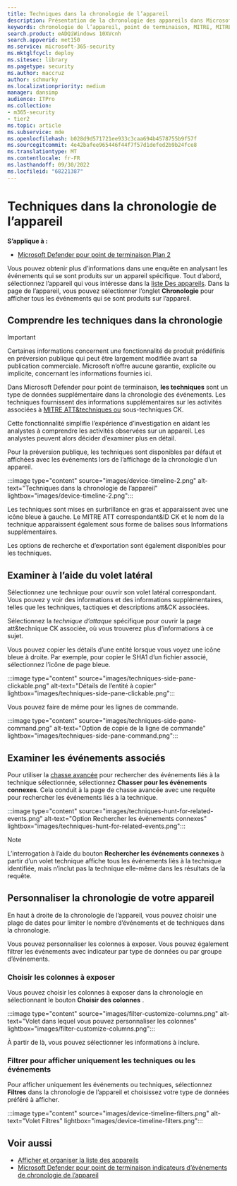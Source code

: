 ```yaml
---
title: Techniques dans la chronologie de l’appareil
description: Présentation de la chronologie des appareils dans Microsoft Defender pour point de terminaison
keywords: chronologie de l’appareil, point de terminaison, MITRE, MITRE ATT&CK, techniques, tactiques
search.product: eADQiWindows 10XVcnh
search.appverid: met150
ms.service: microsoft-365-security
ms.mktglfcycl: deploy
ms.sitesec: library
ms.pagetype: security
ms.author: maccruz
author: schmurky
ms.localizationpriority: medium
manager: dansimp
audience: ITPro
ms.collection:
- m365-security
- tier2
ms.topic: article
ms.subservice: mde
ms.openlocfilehash: b028d9d571721ee933c3caa694b4578755b9f57f
ms.sourcegitcommit: 4e42bafee965446f44f7f57d1defed2b9b24fce8
ms.translationtype: MT
ms.contentlocale: fr-FR
ms.lasthandoff: 09/30/2022
ms.locfileid: "68221387"
---
```

# <a name="techniques-in-the-device-timeline"></a>Techniques dans la chronologie de l’appareil

**S’applique à :**
- [Microsoft Defender pour point de terminaison Plan 2](https://go.microsoft.com/fwlink/?linkid=2154037)

Vous pouvez obtenir plus d’informations dans une enquête en analysant les événements qui se sont produits sur un appareil spécifique. Tout d’abord, sélectionnez l’appareil qui vous intéresse dans la [liste Des appareils](machines-view-overview.md). Dans la page de l’appareil, vous pouvez sélectionner l’onglet **Chronologie** pour afficher tous les événements qui se sont produits sur l’appareil.

## <a name="understand-techniques-in-the-timeline"></a>Comprendre les techniques dans la chronologie

> [!IMPORTANT]
> Certaines informations concernent une fonctionnalité de produit prédéfinis en préversion publique qui peut être largement modifiée avant sa publication commerciale. Microsoft n’offre aucune garantie, explicite ou implicite, concernant les informations fournies ici.

Dans Microsoft Defender pour point de terminaison, **les techniques** sont un type de données supplémentaire dans la chronologie des événements. Les techniques fournissent des informations supplémentaires sur les activités associées à [MITRE ATT&techniques ou](https://attack.mitre.org/) sous-techniques CK.

Cette fonctionnalité simplifie l’expérience d’investigation en aidant les analystes à comprendre les activités observées sur un appareil. Les analystes peuvent alors décider d’examiner plus en détail.

Pour la préversion publique, les techniques sont disponibles par défaut et affichées avec les événements lors de l’affichage de la chronologie d’un appareil.

:::image type="content" source="images/device-timeline-2.png" alt-text="Techniques dans la chronologie de l’appareil" lightbox="images/device-timeline-2.png":::

Les techniques sont mises en surbrillance en gras et apparaissent avec une icône bleue à gauche. Le MITRE ATT correspondant&ID CK et le nom de la technique apparaissent également sous forme de balises sous Informations supplémentaires.

Les options de recherche et d’exportation sont également disponibles pour les techniques.

## <a name="investigate-using-the-side-pane"></a>Examiner à l’aide du volet latéral

Sélectionnez une technique pour ouvrir son volet latéral correspondant. Vous pouvez y voir des informations et des informations supplémentaires, telles que les techniques, tactiques et descriptions att&CK associées.

Sélectionnez la *technique d’attaque* spécifique pour ouvrir la page att&technique CK associée, où vous trouverez plus d’informations à ce sujet.

Vous pouvez copier les détails d’une entité lorsque vous voyez une icône bleue à droite. Par exemple, pour copier le SHA1 d’un fichier associé, sélectionnez l’icône de page bleue.

:::image type="content" source="images/techniques-side-pane-clickable.png" alt-text="Détails de l’entité à copier" lightbox="images/techniques-side-pane-clickable.png":::

Vous pouvez faire de même pour les lignes de commande.

:::image type="content" source="images/techniques-side-pane-command.png" alt-text="Option de copie de la ligne de commande" lightbox="images/techniques-side-pane-command.png":::

## <a name="investigate-related-events"></a>Examiner les événements associés

Pour utiliser la [chasse avancée](advanced-hunting-overview.md) pour rechercher des événements liés à la technique sélectionnée, sélectionnez **Chasser pour les événements connexes**. Cela conduit à la page de chasse avancée avec une requête pour rechercher les événements liés à la technique.

:::image type="content" source="images/techniques-hunt-for-related-events.png" alt-text="Option Rechercher les événements connexes" lightbox="images/techniques-hunt-for-related-events.png":::

> [!NOTE]
> L’interrogation à l’aide du bouton **Rechercher les événements connexes** à partir d’un volet technique affiche tous les événements liés à la technique identifiée, mais n’inclut pas la technique elle-même dans les résultats de la requête.

## <a name="customize-your-device-timeline"></a>Personnaliser la chronologie de votre appareil

En haut à droite de la chronologie de l’appareil, vous pouvez choisir une plage de dates pour limiter le nombre d’événements et de techniques dans la chronologie.

Vous pouvez personnaliser les colonnes à exposer. Vous pouvez également filtrer les événements avec indicateur par type de données ou par groupe d’événements.

### <a name="choose-columns-to-expose"></a>Choisir les colonnes à exposer

Vous pouvez choisir les colonnes à exposer dans la chronologie en sélectionnant le bouton **Choisir des colonnes** .

:::image type="content" source="images/filter-customize-columns.png" alt-text="Volet dans lequel vous pouvez personnaliser les colonnes" lightbox="images/filter-customize-columns.png":::


À partir de là, vous pouvez sélectionner les informations à inclure.

### <a name="filter-to-view-techniques-or-events-only"></a>Filtrer pour afficher uniquement les techniques ou les événements

Pour afficher uniquement les événements ou techniques, sélectionnez **Filtres** dans la chronologie de l’appareil et choisissez votre type de données préféré à afficher.

:::image type="content" source="images/device-timeline-filters.png" alt-text="Volet Filtres" lightbox="images/device-timeline-filters.png":::

## <a name="see-also"></a>Voir aussi

- [Afficher et organiser la liste des appareils](machines-view-overview.md)
- [Microsoft Defender pour point de terminaison indicateurs d’événements de chronologie de l’appareil](device-timeline-event-flag.md)
